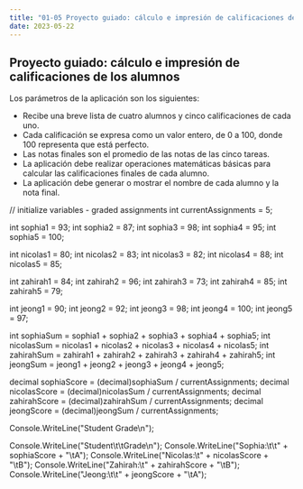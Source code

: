 ```yaml
---
title: "01-05 Proyecto guiado: cálculo e impresión de calificaciones de los alumnos"
date: 2023-05-22
---
```


## Proyecto guiado: cálculo e impresión de calificaciones de los alumnos

Los parámetros de la aplicación son los siguientes:

- Recibe una breve lista de cuatro alumnos y cinco calificaciones de cada uno.
- Cada calificación se expresa como un valor entero, de 0 a 100, donde 100 representa que está perfecto.
- Las notas finales son el promedio de las notas de las cinco tareas.
- La aplicación debe realizar operaciones matemáticas básicas para calcular las calificaciones finales de cada alumno.
- La aplicación debe generar o mostrar el nombre de cada alumno y la nota final.

// initialize variables - graded assignments 
int currentAssignments = 5;

int sophia1 = 93;
int sophia2 = 87;
int sophia3 = 98;
int sophia4 = 95;
int sophia5 = 100;

int nicolas1 = 80;
int nicolas2 = 83;
int nicolas3 = 82;
int nicolas4 = 88;
int nicolas5 = 85;

int zahirah1 = 84;
int zahirah2 = 96;
int zahirah3 = 73;
int zahirah4 = 85;
int zahirah5 = 79;

int jeong1 = 90;
int jeong2 = 92;
int jeong3 = 98;
int jeong4 = 100;
int jeong5 = 97;

int sophiaSum = sophia1 + sophia2 + sophia3 + sophia4 + sophia5;
int nicolasSum = nicolas1 + nicolas2 + nicolas3 + nicolas4 + nicolas5;
int zahirahSum = zahirah1 + zahirah2 + zahirah3 + zahirah4 + zahirah5;
int jeongSum = jeong1 + jeong2 + jeong3 + jeong4 + jeong5;

decimal sophiaScore = (decimal)sophiaSum / currentAssignments;
decimal nicolasScore = (decimal)nicolasSum / currentAssignments;
decimal zahirahScore = (decimal)zahirahSum / currentAssignments;
decimal jeongScore = (decimal)jeongSum / currentAssignments;

Console.WriteLine("Student Grade\n");

Console.WriteLine("Student\t\tGrade\n");
Console.WriteLine("Sophia:\t\t" + sophiaScore + "\tA");
Console.WriteLine("Nicolas:\t" + nicolasScore + "\tB");
Console.WriteLine("Zahirah:\t" + zahirahScore + "\tB");
Console.WriteLine("Jeong:\t\t" + jeongScore + "\tA");